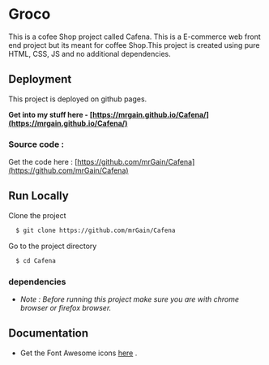 # Groco

This is a cofee Shop project called Cafena. This is a E-commerce web front end project but its meant for coffee Shop.This project is created using pure HTML, CSS, JS and no additional dependencies.


## Deployment

This project is deployed on github pages.

 **Get into my stuff here - [https://mrgain.github.io/Cafena/](https://mrgain.github.io/Cafena/)**


### Source code :

Get the code here : [https://github.com/mrGain/Cafena](https://github.com/mrGain/Cafena)



  
## Run Locally

Clone the project

```bash
  $ git clone https://github.com/mrGain/Cafena
```

Go to the project directory

```bash
  $ cd Cafena
```

### dependencies
  - *Note : Before running this project make sure you are with chrome browser or firefox browser.*



  

  

  
## Documentation

- Get the Font Awesome icons [here](https://fontawesome.com/) .